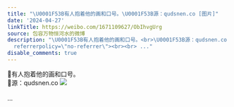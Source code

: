```yaml
---
title: "\U0001F53B有人抱着他的画和口号。\U0001F53B源：qudsnen.co [图片]"
date: '2024-04-27'
linkTitle: https://weibo.com/1671109627/ObIhvgUrg
source: 包容万物恒河水的微博
description: "\U0001F53B有人抱着他的画和口号。<br>\U0001F53B源：qudsnen.co <img style=\"\" src=\"https://tvax1.sinaimg.cn/large/639b1bfbly1hp5tj4osdsj20ok0mah40.jpg\"
  referrerpolicy=\"no-referrer\"><br><br> ..."
disable_comments: true
---
```

🔻有人抱着他的画和口号。<br>🔻源：qudsnen.co <img style="" src="https://tvax1.sinaimg.cn/large/639b1bfbly1hp5tj4osdsj20ok0mah40.jpg" referrerpolicy="no-referrer"><br><br> ...